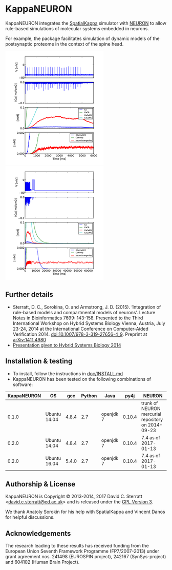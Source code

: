 KappaNEURON
===========

KappaNEURON integrates the [SpatialKappa][SpatialKappa] simulator with
[NEURON][NEURON] to allow rule-based simulations of molecular systems
embedded in neurons.

For example, the package facilitates simulation of dynamic models of
the postsynaptic proteome in the context of the spine head.

![KappNEURON demonstration simulation of postsynaptic proteome in context of spine head - first 6 seconds](doc/figs/neuron_kappa_Very_short_6000.png)
![KappNEURON demonstration simulation of postsynaptic proteome in context of spine head - first 65 seconds](doc/figs/neuron_kappa_Very_short_65000.png)

Further details
---------------

* Sterratt, D. C., Sorokina, O. and Armstrong,
  J. D. (2015). ‘Integration of rule-based models and compartmental
  models of neurons’. Lecture Notes in Bioinformatics 7699: 143-158.
  Presented to the Third International Workshop on Hybrid Systems
  Biology Vienna, Austria, July 23-24, 2014 at the International
  Conference on Computer-Aided
  Verification 2014. [doi:10.1007/978-3-319-27656-4_9](http://dx.doi.org/10.1007/978-3-319-27656-4_9).  Preprint at <a title="Abstract"
  href="http://arxiv.org/abs/1411.4980">arXiv:1411.4980</a>
* [Presentation given to Hybrid Systems Biology 2014](doc/2014-07-24-rb-compartmental-method.pdf)

Installation & testing
------------------------

* To install, follow the instructions in [doc/INSTALL.md][INSTALL]
* KappaNEURON has been tested on the following combinations of software:

| KappaNEURON | OS           |   gcc | Python | Java      |   py4j | NEURON                                              | 
|-------------|--------------|-------|--------|-----------|--------|-----------------------------------------------------| 
|       0.1.0 | Ubuntu 14.04 | 4.8.4 |    2.7 | openjdk 7 | 0.10.4 | trunk of  NEURON mercurial repository on 2014-09-23 | 
|       0.2.0 | Ubuntu 14.04 | 4.8.4 |    2.7 | openjdk 7 | 0.10.4 | 7.4 as of 2017-01-13                                | 
|       0.2.0 | Ubuntu 16.04 | 5.4.0 |    2.7 | openjdk 7 | 0.10.4 | 7.4 as of 2017-01-13                                | 

Authorship & License
--------------------

KappaNEURON is Copyright © 2013-2014, 2017 David C. Sterratt
<<david.c.sterratt@ed.ac.uk>> and is released under the
[GPL Version 3](http://www.gnu.org/copyleft/gpl.html).

We thank Anatoly Sorokin for his help with SpatialKappa and Vincent
Danos for helpful discussions.

Acknowledgements
----------------

The research leading to these results has received funding from the
European Union Seventh Framework Programme (FP7/2007-2013) under grant
agreement nos. 241498 (EUROSPIN project), 242167 (SynSys-project) and
604102 (Human Brain Project). 

[SpatialKappa]: https://github.com/davidcsterratt/SpatialKappa "SpatialKappa"

[NEURON]: http://neuron.yale.edu/neuron/ "NEURON"

[INSTALL-neuron]: doc/INSTALL-neuron "NEURON installation instructions"

[INSTALL]: doc/INSTALL.md "KappaNEURON installation instructions"

<!--  LocalWords:  KappaNEURON SpatialKappa KappNEURON Sterratt Danos
 -->
<!--  LocalWords:  Anatoly Sorokin FP EUROSPIN SynSys
 -->
